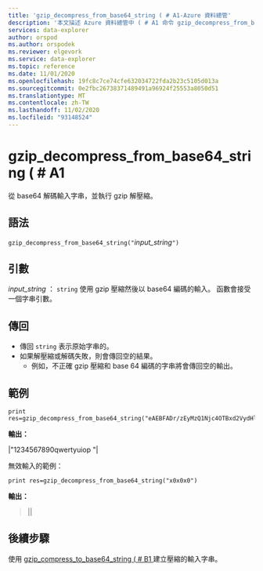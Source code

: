 ```yaml
---
title: 'gzip_decompress_from_base64_string ( # A1-Azure 資料總管'
description: '本文描述 Azure 資料總管中 ( # A1 命令 gzip_decompress_from_base64_string。'
services: data-explorer
author: orspod
ms.author: orspodek
ms.reviewer: elgevork
ms.service: data-explorer
ms.topic: reference
ms.date: 11/01/2020
ms.openlocfilehash: 19fc8c7ce74cfe632034722fda2b23c5105d013a
ms.sourcegitcommit: 0e2fbc26738371489491a96924f25553a8050d51
ms.translationtype: MT
ms.contentlocale: zh-TW
ms.lasthandoff: 11/02/2020
ms.locfileid: "93148524"
---
```

# <a name="gzip_decompress_from_base64_string"></a>gzip_decompress_from_base64_string ( # A1

從 base64 解碼輸入字串，並執行 gzip 解壓縮。

## <a name="syntax"></a>語法

`gzip_decompress_from_base64_string("`*input_string*`")`

## <a name="arguments"></a>引數

*input_string* ： `string` 使用 gzip 壓縮然後以 base64 編碼的輸入。 函數會接受一個字串引數。

## <a name="returns"></a>傳回

* 傳回 `string` 表示原始字串的。 
* 如果解壓縮或解碼失敗，則會傳回空的結果。 
    * 例如，不正確 gzip 壓縮和 base 64 編碼的字串將會傳回空的輸出。

## <a name="examples"></a>範例

```kusto
print res=gzip_decompress_from_base64_string("eAEBFADr/zEyMzQ1Njc4OTBxd2VydHl1aW9wOAkGd0xvZwAzAG5JZA==")
```

**輸出：**

|"1234567890qwertyuiop "|

無效輸入的範例：

```kusto
print res=gzip_decompress_from_base64_string("x0x0x0")
```

**輸出：**
>||

## <a name="next-steps"></a>後續步驟

使用 [gzip_compress_to_base64_string ( # B1 ](gzip-base64-compress.md)建立壓縮的輸入字串。
